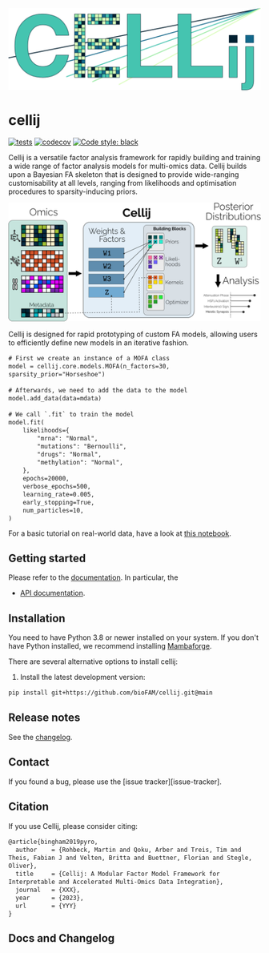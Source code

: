 [![Cellij Logo](https://github.com/bioFAM/cellij/blob/main/docs/_static/logo2.png)](https://github.com/bioFAM/cellij)

# cellij

[![tests](https://github.com/bioFAM/cellij/actions/workflows/package.yml/badge.svg)](https://github.com/bioFAM/cellij/actions/workflows/package.yml)
[![codecov](https://codecov.io/github/bioFAM/cellij/branch/main/graph/badge.svg?token=IJ4UMMUIW9)](https://codecov.io/github/bioFAM/cellij)
[![Code style: black](https://img.shields.io/badge/code%20style-black-000000.svg?style=flat-square)](https://github.com/psf/black)

Cellij is a versatile factor analysis framework for rapidly building and training a wide range of factor analysis models for multi-omics data. Cellij builds upon a Bayesian FA skeleton that is designed to provide wide-ranging customisability at all levels, ranging from likelihoods and optimisation procedures to sparsity-inducing priors. 

[![Cellij Logo](https://github.com/bioFAM/cellij/blob/main/docs/_static/schematic_view.png)](https://github.com/bioFAM/cellij)

Cellij is designed for rapid prototyping of custom FA models, allowing users to efficiently define new models in an iterative fashion.
```
# First we create an instance of a MOFA class
model = cellij.core.models.MOFA(n_factors=30, sparsity_prior="Horseshoe")

# Afterwards, we need to add the data to the model
model.add_data(data=mdata)

# We call `.fit` to train the model
model.fit(
    likelihoods={
        "mrna": "Normal",
        "mutations": "Bernoulli",
        "drugs": "Normal",
        "methylation": "Normal",
    },
    epochs=20000,
    verbose_epochs=500,
    learning_rate=0.005,
    early_stopping=True,
    num_particles=10,
)
```
For a basic tutorial on real-world data, have a look at [this notebook](https://github.com/bioFAM/cellij/blob/main/notebooks/basic_example_mofa.ipynb).


## Getting started

Please refer to the [documentation][link-docs]. In particular, the

-   [API documentation][link-api].

## Installation

You need to have Python 3.8 or newer installed on your system. If you don't have
Python installed, we recommend installing [Mambaforge](https://github.com/conda-forge/miniforge#mambaforge).

There are several alternative options to install cellij:

<!--
1) Install the latest release of `cellij` from `PyPI <https://pypi.org/project/cellij/>`_:

```bash
pip install cellij
```
-->

1. Install the latest development version:

```bash
pip install git+https://github.com/bioFAM/cellij.git@main
```

## Release notes

See the [changelog][changelog].

## Contact

If you found a bug, please use the [issue tracker][issue-tracker].

## Citation

If you use Cellij, please consider citing:
```
@article{bingham2019pyro,
  author    = {Rohbeck, Martin and Qoku, Arber and Treis, Tim and Theis, Fabian J and Velten, Britta and Buettner, Florian and Stegle, Oliver},
  title     = {Cellij: A Modular Factor Model Framework for Interpretable and Accelerated Multi-Omics Data Integration},
  journal   = {XXX},
  year      = {2023},
  url       = {YYY}
}
```

## Docs and Changelog

[changelog]: https://cellij.readthedocs.io/latest/changelog.html
[link-docs]: https://cellij.readthedocs.io
[link-api]: https://cellij.readthedocs.io/latest/api.html

